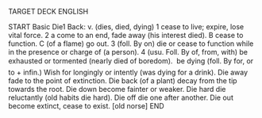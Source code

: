 TARGET DECK
ENGLISH

START
Basic
Die1
Back: v. (dies, died, dying) 1 cease to live; expire, lose vital force. 2 a come to an end, fade away (his interest died). B cease to function. C (of a flame) go out. 3 (foll. By on) die or cease to function while in the presence or charge of (a person). 4 (usu. Foll. By of, from, with) be exhausted or tormented (nearly died of boredom).  be dying (foll. By for, or to + infin.) Wish for longingly or intently (was dying for a drink). Die away fade to the point of extinction. Die back (of a plant) decay from the tip towards the root. Die down become fainter or weaker. Die hard die reluctantly (old habits die hard). Die off die one after another. Die out become extinct, cease to exist. [old norse]
END
